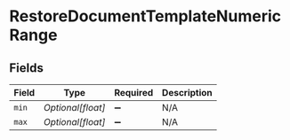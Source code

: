 # RestoreDocumentTemplateNumericRange


## Fields

| Field              | Type               | Required           | Description        |
| ------------------ | ------------------ | ------------------ | ------------------ |
| `min`              | *Optional[float]*  | :heavy_minus_sign: | N/A                |
| `max`              | *Optional[float]*  | :heavy_minus_sign: | N/A                |